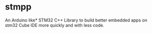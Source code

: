 # stmpp
An Arduino like* STM32 C++ Library to build better embedded apps on stm32 Cube IDE more quickly and with less code.
